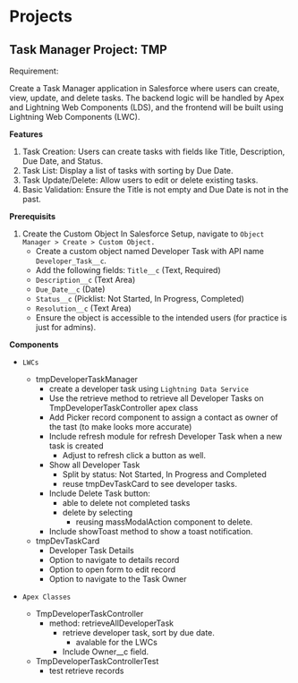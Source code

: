 # Projects

## Task Manager Project: TMP

Requirement:

Create a Task Manager application in Salesforce where users can create, view, update, and delete tasks. The backend logic will be handled by Apex and Lightning Web Components (LDS), and the frontend will be built using Lightning Web Components (LWC).

**Features**
1. Task Creation: Users can create tasks with fields like Title, Description, Due Date, and Status.
2. Task List: Display a list of tasks with sorting by Due Date.
3. Task Update/Delete: Allow users to edit or delete existing tasks.
4. Basic Validation: Ensure the Title is not empty and Due Date is not in the past.


**Prerequisits**
1. Create the Custom Object In Salesforce Setup, navigate to `Object Manager > Create > Custom Object.`
    - Create a custom object named Developer Task with API name `Developer_Task__c`.
    - Add the following fields: `Title__c` (Text, Required)
    - `Description__c` (Text Area)
    - `Due_Date__c` (Date)
    - `Status__c` (Picklist: Not Started, In Progress, Completed)
    - `Resolution__c` (Text Area)
    - Ensure the object is accessible to the intended users (for practice is just for admins).

**Components**
- `LWCs`
    - tmpDeveloperTaskManager
        - create a developer task using `Lightning Data Service`
        - Use the retrieve method to retrieve all Developer Tasks on TmpDeveloperTaskController apex class
        - Add Picker record component to assign a contact as owner of the tast (to make looks more accurate)
        - Include refresh module for refresh Developer Task when a new task is created
            - Adjust to refresh click a button as well.
        - Show all Developer Task
            - Split by status: Not Started, In Progress and Completed
            - reuse tmpDevTaskCard to see developer tasks.
        - Include Delete Task button:
            - able to delete not completed tasks
            - delete by selecting
                - reusing massModalAction component to delete.
        - Include showToast method to show a toast notification.
    - tmpDevTaskCard
        - Developer Task Details
        - Option to navigate to details record
        - Option to open form to edit record
        - Option to navigate to the Task Owner

- `Apex Classes`
    - TmpDeveloperTaskController
        - method: retrieveAllDeveloperTask
            - retrieve developer task, sort by due date.
                - avalable for the LWCs
            - Include Owner__c field.
    - TmpDeveloperTaskControllerTest
        - test retrieve records
